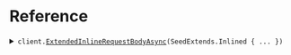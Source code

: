 # Reference
<details><summary><code>client.<a href="/src/SeedExtends/SeedExtendsClient.cs">ExtendedInlineRequestBodyAsync</a>(SeedExtends.Inlined { ... })</code></summary>
<dl>
<dd>

#### 🔌 Usage

<dl>
<dd>

<dl>
<dd>

```csharp
await client.ExtendedInlineRequestBodyAsync(
    new SeedExtends.Inlined
    {
        Unique = "unique",
        Name = "name",
        Docs = "docs",
    }
);
```
</dd>
</dl>
</dd>
</dl>

#### ⚙️ Parameters

<dl>
<dd>

<dl>
<dd>

**request:** `SeedExtends.Inlined` 
    
</dd>
</dl>
</dd>
</dl>


</dd>
</dl>
</details>
